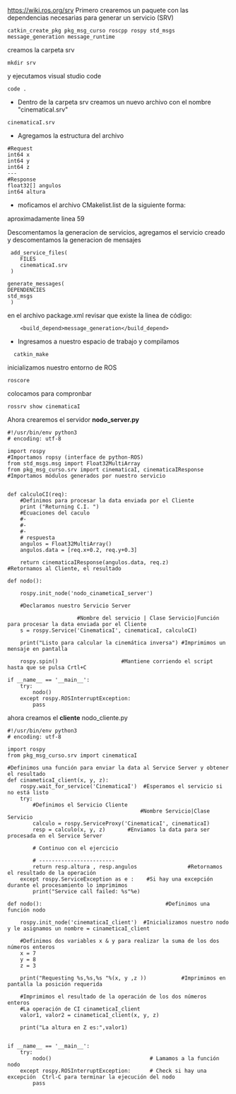 https://wiki.ros.org/srv
Primero crearemos un paquete con las dependencias necesarias para generar un servicio (SRV)
```
catkin_create_pkg pkg_msg_curso roscpp rospy std_msgs message_generation message_runtime
```
creamos la carpeta srv

```
mkdir srv
```
y ejecutamos visual studio code
```
code .
```
* Dentro de la carpeta srv creamos un nuevo archivo con el nombre
"cinematicaI.srv"

```
cinematicaI.srv
```
* Agregamos la estructura del archivo

```
#Request
int64 x
int64 y
int64 z
---
#Response
float32[] angulos
int64 altura
```
* moficamos el archivo CMakelist.list de la siguiente forma:

 aproximadamente linea 59

Descomentamos la generacion de servicios, agregamos el servicio creado y descomentamos la generacion de mensajes

```
 add_service_files(
    FILES
    cinematicaI.srv
 )

generate_messages(
DEPENDENCIES
std_msgs
 )
```
 en el archivo package.xml revisar que existe la linea de código:

```
    <build_depend>message_generation</build_depend>
```
* Ingresamos a nuestro espacio de trabajo y compilamos 
```
  catkin_make
```
inicializamos nuestro entorno de ROS
```
roscore
```
colocamos para compronbar
```
rossrv show cinematicaI
```
Ahora crearemos el servidor **nodo_server.py**
```
#!/usr/bin/env python3                         
# encoding: utf-8

import rospy                                                       #Importamos ropsy (interface de python-ROS)
from std_msgs.msg import Float32MultiArray
from pkg_msg_curso.srv import cinematicaI, cinematicaIResponse     #Importamos módulos generados por nuestro servicio


def calculoCI(req):
    #Definimos para procesar la data enviada por el Cliente
    print ("Returning C.I. ")      
    #Ecuaciones del caculo
    #-
    #-
    #-
    # respuesta
    angulos = Float32MultiArray()
    angulos.data = [req.x+0.2, req.y+0.3]
    
    return cinematicaIResponse(angulos.data, req.z)         #Retornamos al Cliente, el resultado 

def nodo():                                                                                         

    rospy.init_node('nodo_cinameticaI_server') 

    #Declaramos nuestro Servicio Server 
       
                      #Nombre del servicio | Clase Servicio|Función para procesar la data enviada por el Cliente     
    s = rospy.Service('CinematicaI', cinematicaI, calculoCI)   

    print("Listo para calcular la cinemática inversa") #Imprimimos un mensaje en pantalla

    rospy.spin()                    #Mantiene corriendo el script hasta que se pulsa Crtl+C

if __name__ == '__main__':                                  
    try:
        nodo()                                                             
    except rospy.ROSInterruptException:       
        pass                                                                                                                                                     
 ```

ahora creamos el **cliente** 
nodo_cliente.py
```
#!/usr/bin/env python3                         
# encoding: utf-8

import rospy                                    
from pkg_msg_curso.srv import cinematicaI

#Definimos una función para enviar la data al Service Server y obtener el resultado
def cinameticaI_client(x, y, z):           
    rospy.wait_for_service('CinematicaI')  #Esperamos el servicio si no está listo                                                                
    try:
        #Definimos el Servicio Cliente 
                                          #Nombre Servicio|Clase Servicio
        calculo = rospy.ServiceProxy('CinematicaI', cinematicaI)  
        resp = calculo(x, y, z)       #Enviamos la data para ser procesada en el Service Server

        # Continuo con el ejercicio

        # ------------------------
        return resp.altura , resp.angulos                #Retornamos el resultado de la operación
    except rospy.ServiceException as e :    #Si hay una excepción durante el procesamiento lo imprimimos
        print("Service call failed: %s"%e)

def nodo():                                       #Definimos una función nodo                                   

    rospy.init_node('cinematicaI_client')  #Inicializamos nuestro nodo y le asignamos un nombre = cinameticaI_client

    #Definimos dos variables x & y para realizar la suma de los dos números enteros
    x = 7                                         
    y = 8
    z = 3

    print("Requesting %s,%s,%s "%(x, y ,z ))           #Imprimimos en pantalla la posición requerida

    #Imprimimos el resultado de la operación de los dos números enteros
    #La operación de CI cinameticaI_client
    valor1, valor2 = cinameticaI_client(x, y, z)

    print("La altura en Z es:",valor1)


if __name__ == '__main__':                                  
    try:
        nodo()                               # Lamamos a la función nodo
    except rospy.ROSInterruptException:      # Check si hay una excepción  Ctrl-C para terminar la ejecución del nodo
        pass
```

